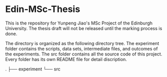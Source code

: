 # Edin-MSc-Thesis

This is the repository for Yunpeng Jiao's MSc Project of the Edinburgh University. The thesis draft will not be released until the marking process is done.

The directory is organized as the following directory tree. The experiment folder contains the scripts, data sets, intermediate files, and outcomes of the experiments. The src folder contains all the source code of this project. Every folder has its own README file for detail discription.

.
├── experiment
└── src

